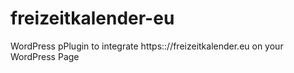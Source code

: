 # freizeitkalender-eu
WordPress pPlugin to integrate https:://freizeitkalender.eu on your WordPress Page
